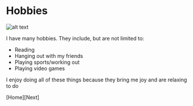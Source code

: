 # Hobbies

![alt text](https://www.google.com/imgres?imgurl=https%3A%2F%2Fstatic3.bigstockphoto.com%2F1%2F3%2F1%2Flarge1500%2F131097725.jpg&imgrefurl=https%3A%2F%2Fwww.bigstockphoto.com%2Fimage-131097725%2Fstock-photo-hobbies-cloud-word-with-a-blue-sky&tbnid=Mv_TH3ukbCD3ZM&vet=12ahUKEwjOmeb78c_2AhUGBRoKHXTiBVcQMygBegUIARDTAQ..i&docid=p9RT-Z98kBH6QM&w=1500&h=1120&q=hobbies%20word&ved=2ahUKEwjOmeb78c_2AhUGBRoKHXTiBVcQMygBegUIARDTAQ)

I have many hobbies. They include, but are not limited to:

- Reading
- Hanging out with my friends
- Playing sports/working out
- Playing video games

I enjoy doing all of these things because they bring me joy and are relaxing to do


[Home][Next]
